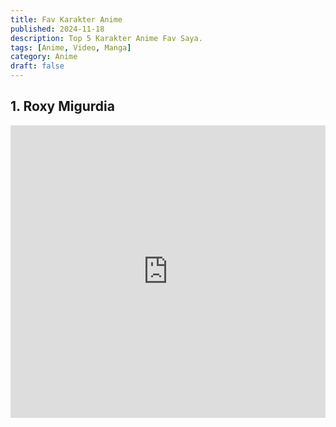 ```yaml
---
title: Fav Karakter Anime
published: 2024-11-18
description: Top 5 Karakter Anime Fav Saya.
tags: [Anime, Video, Manga]
category: Anime
draft: false
---
```


## 1. Roxy Migurdia

<iframe width="100%" height="468" src="https://encrypted-tbn0.gstatic.com/images?q=tbn:ANd9GcQxUV5MHtAGs8Rx9MRwLk72WSo6VEZBQRpC7w&s" title="Foto Roxy Migurdia" frameborder="0" allow="accelerometer; autoplay; clipboard-write; encrypted-media; gyroscope; picture-in-picture; web-share" allowfullscreen></iframe>
